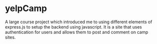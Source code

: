 # yelpCamp

A large course project which introduced me to using different elements of express.js to setup the backend using javascript.  It is a site that uses authentication for users and allows them to post and comment on camp sites.
